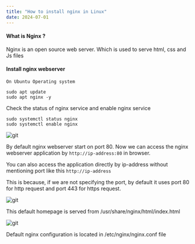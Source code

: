 ```yaml
---
title: "How to install nginx in Linux"
date: 2024-07-01
---
```


#### What is Nginx ?

Nginx is an open source web server. Which is used to serve html, css and Js files

#### Install nginx webserver

`On Ubuntu Operating system`

```
sudo apt update
sudo apt nginx -y
```

Check the status of nginx service and enable nginx service

```
sudo systemctl status nginx
sudo systemctl enable nginx
```

![git](../images/nginx-status.png)

By default nginx webserver start on port 80. Now we can access the nginx webserver application by `http://ip-address:80` in browser.

You can also access the application directly by ip-address without mentioning port like this `http://ip-address`

This is because, if we are not specifying the port, by default it uses port 80 for http request and port 443 for https request.

![git](../images/nginx-homepage.png)

This default homepage is served from /usr/share/nginx/html/index.html

![git](../images/nginx-html-path.png)

Default nginx configuration is located in /etc/nginx/nginx.conf file
